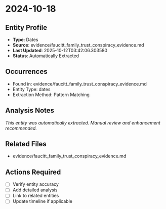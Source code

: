 # 2024-10-18

## Entity Profile
- **Type**: Dates
- **Source**: evidence/faucitt_family_trust_conspiracy_evidence.md
- **Last Updated**: 2025-10-12T03:42:06.303580
- **Status**: Automatically Extracted

## Occurrences
- Found in: evidence/faucitt_family_trust_conspiracy_evidence.md
- Entity Type: dates
- Extraction Method: Pattern Matching

## Analysis Notes
*This entity was automatically extracted. Manual review and enhancement recommended.*

## Related Files
- evidence/faucitt_family_trust_conspiracy_evidence.md

## Actions Required
- [ ] Verify entity accuracy
- [ ] Add detailed analysis
- [ ] Link to related entities
- [ ] Update timeline if applicable
